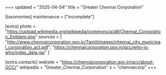+++
updated = "2025-04-04"
title = "Greater Chennai Corporation"

[taxonomies]
maintenance = ["incomplete"]

[extra]
photo = "https://upload.wikimedia.org/wikipedia/commons/a/a8/Chennai_Corporation_Emblem.png"
sources = [
    "http://www.chennaicorporation.gov.in/Tamil/images/chennai_city_municipal_corporation_act.pdf",
    "https://chennaicorporation.gov.in/gcc/who-is-who/index_data.jsp"
]

[extra.contacts]
website = "https://chennaicorporation.gov.in/gcc/about-GCC/"
wikipedia = "Greater_Chennai_Corporation"
x = "chennaicorp"
+++

